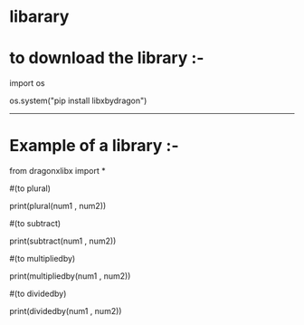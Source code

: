 # libarary
# to download the library :-

import os

os.system("pip install libxbydragon")

-------------------------------------------

# Example of a library :-

from dragonxlibx import *

#(to plural)

print(plural(num1 , num2))

#(to subtract)

print(subtract(num1 , num2))

#(to multipliedby)

print(multipliedby(num1 , num2))

#(to dividedby)

print(dividedby(num1 , num2))
